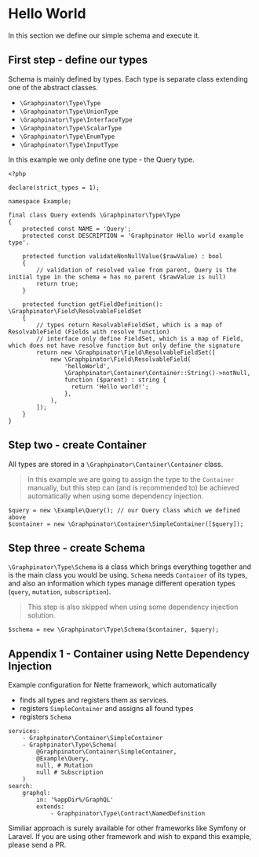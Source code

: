 # Hello World

In this section we define our simple schema and execute it.

## First step - define our types

Schema is mainly defined by types. Each type is separate class extending one of the abstract classes.

- `\Graphpinator\Type\Type`
- `\Graphpinator\Type\UnionType`
- `\Graphpinator\Type\InterfaceType`
- `\Graphpinator\Type\ScalarType`
- `\Graphpinator\Type\EnumType`
- `\Graphpinator\Type\InputType`

In this example we only define one type - the Query type.

```
<?php

declare(strict_types = 1);

namespace Example;

final class Query extends \Graphpinator\Type\Type
{
    protected const NAME = 'Query';
    protected const DESCRIPTION = 'Graphpinator Hello world example type'.

    protected function validateNonNullValue($rawValue) : bool
    {
        // validation of resolved value from parent, Query is the initial type in the schema = has no parent ($rawValue is null)
        return true;
    }

    protected function getFieldDefinition(): \Graphpinator\Field\ResolvableFieldSet
    {
        // types return ResolvableFieldSet, which is a map of ResolvableField (Fields with resolve function)
        // interface only define FieldSet, which is a map of Field, which does not have resolve function but only define the signature
        return new \Graphpinator\Field\ResolvableFieldSet([
            new \Graphpinator\Field\ResolvableField(
                'helloWorld',
                \Graphpinator\Container\Container::String()->notNull,
                function ($parent) : string {
                  return 'Hello world!';
                },
            ),
        ]);
    }
}
```

## Step two - create Container

All types are stored in a `\Graphpinator\Container\Container` class. 
> In this example we are going to assign the type to the `Container` manually, 
but this step can (and is recommended to) be achieved automatically when using some dependency injection.

```
$query = new \Example\Query(); // our Query class which we defined above
$container = new \Graphpinator\Container\SimpleContainer([$query]);
```

## Step three - create Schema

`\Graphpinator\Type\Schema` is a class which brings everything together and is the main class you would be using.
`Schema` needs `Container` of its types, and also an information which types manage different operation types (`query`, `mutation`, `subscription`).
> This step is also skipped when using some dependency injection solution.

```
$schema = new \Graphpinator\Type\Schema($container, $query);
```

## Appendix 1 - Container using Nette Dependency Injection

Example configuration for Nette framework, which automatically
- finds all types and registers them as services.
- registers `SimpleContainer` and assigns all found types
- registers `Schema`

```
services:
    - Graphpinator\Container\SimpleContainer
    - Graphpinator\Type\Schema(
        @Graphpinator\Container\SimpleContainer,
        @Example\Query,
        null, # Mutation
        null # Subscription
    )
search:
    graphql:
        in: '%appDir%/GraphQL'
        extends:
            - Graphpinator\Type\Contract\NamedDefinition
```

Similiar approach is surely available for other frameworks like Symfony or Laravel. 
If you are using other framework and wish to expand this example, please send a PR.
